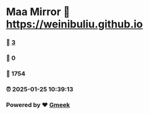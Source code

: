 # Maa Mirror :link: https://weinibuliu.github.io 
### :page_facing_up: [3](https://weinibuliu.github.io/tag.html) 
### :speech_balloon: 0 
### :hibiscus: 1754 
### :alarm_clock: 2025-01-25 10:39:13 
### Powered by :heart: [Gmeek](https://github.com/Meekdai/Gmeek)
